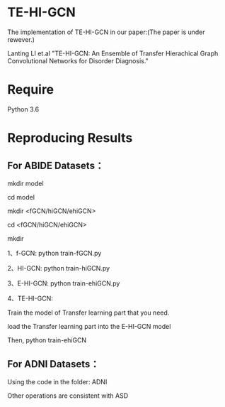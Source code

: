 # TE-HI-GCN

The implementation of TE-HI-GCN in our paper:(The paper is under rewever.)

Lanting LI et.al "TE-HI-GCN: An Ensemble of Transfer Hierachical Graph Convolutional Networks for Disorder Diagnosis." 

# Require

Python 3.6

# Reproducing Results

## For ABIDE Datasets：

mkdir model

cd model

mkdir <fGCN/hiGCN/ehiGCN>

cd <fGCN/hiGCN/ehiGCN>

mkdir <atlas name>

1、f-GCN: python train-fGCN.py

2、HI-GCN: python train-hiGCN.py

3、E-HI-GCN: python train-ehiGCN.py

4、TE-HI-GCN: 

Train the model of Transfer learning part that you need.

load the Transfer learning part into the E-HI-GCN model

Then, python train-ehiGCN

## For ADNI Datasets：

Using the code in the folder: ADNI

Other operations are consistent with ASD
